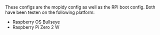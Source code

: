 These configs are the mopidy config as well as the RPI boot config. Both have been testen on the following platform:

* Raspberry OS Bullseye
* Raspberry Pi Zero 2 W
